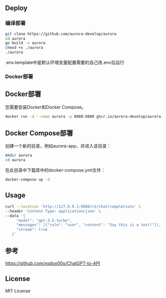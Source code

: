 

## Deploy

### 编译部署

```bash
git clone https://github.com/aurora-develop/aurora
cd aurora
go build -o aurora
chmod +x ./aurora
./aurora
```

.env.template中是默认环境变量配置需要的自己改.env后运行
### Docker部署
## Docker部署
您需要安装Docker和Docker Compose。
```bash
docker run -d --name aurora -p 8080:8080 ghcr.io/aurora-develop/aurora:latest
```
## Docker Compose部署
创建一个新的目录，例如aurora-app，并进入该目录：
```bash
mkdir aurora
cd aurora
```
在此目录中下载库中的docker-compose.yml文件：

```bash
docker-compose up -d
```

## Usage

```bash
curl --location 'http://127.0.0.1:8080/v1/chat/completions' \
--header 'Content-Type: application/json' \
--data '{
     "model": "gpt-3.5-turbo",
     "messages": [{"role": "user", "content": "Say this is a test!"}],
     "stream": true
   }'
```

## 参考

https://github.com/xqdoo00o/ChatGPT-to-API

## License

MIT License
